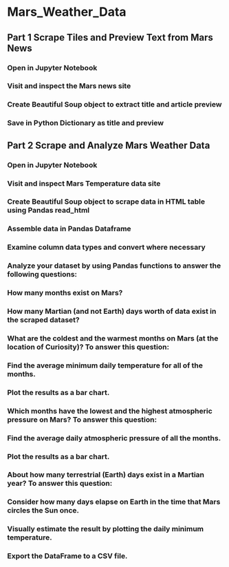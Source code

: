 # Mars_Weather_Data

## Part 1 Scrape Tiles and Preview Text from Mars News 
### Open in Jupyter Notebook 
### Visit and inspect the Mars news site
### Create Beautiful Soup object to extract title and article preview
### Save in Python Dictionary as title and preview 

## Part 2 Scrape and Analyze Mars Weather Data
### Open in Jupyter Notebook 
### Visit and inspect Mars Temperature data site
### Create Beautiful Soup object to scrape data in HTML table using Pandas read_html
### Assemble data in Pandas Dataframe 
### Examine column data types and convert where necessary 
### Analyze your dataset by using Pandas functions to answer the following questions:
###   How many months exist on Mars?
###   How many Martian (and not Earth) days worth of data exist in the scraped dataset?
###   What are the coldest and the warmest months on Mars (at the location of Curiosity)? To answer this question:
###     Find the average minimum daily temperature for all of the months.
###     Plot the results as a bar chart.
###   Which months have the lowest and the highest atmospheric pressure on Mars? To answer this question:
###     Find the average daily atmospheric pressure of all the months.
###     Plot the results as a bar chart.
###   About how many terrestrial (Earth) days exist in a Martian year? To answer this question:
###     Consider how many days elapse on Earth in the time that Mars circles the Sun once.
###     Visually estimate the result by plotting the daily minimum temperature.

### Export the DataFrame to a CSV file.
